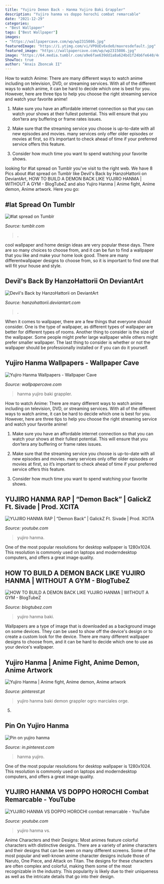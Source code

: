 ```yaml
---
title: "Yujiro Demon Back - Hanma Yujiro Baki Grappler"
description: "Yujiro hanma vs doppo horochi combat remarcable"
date: "2021-12-29"
categories:
- "Best Wallpaper"
tags: ["Best Wallpaper"]
images:
- "https://wallpapercave.com/wp/wp2315086.jpg"
featuredImage: "https://i.ytimg.com/vi/VP0UEv6xde0/maxresdefault.jpg"
featured_image: "https://wallpapercave.com/wp/wp2315086.jpg"
image: "https://64.media.tumblr.com/a9e6fae639dd1a8a624bd1f24b6fe640/4d0770640c86d98f-79/s1280x1920/b38bcd3978f91483ed2b4fb3b1249e100e1a2fb6.jpg"
ShowToc: true
author: "Anais Zboncak II"
---
```



How to watch Anime: There are many different ways to watch anime including on television, DVD, or streaming services.
With all of the different ways to watch anime, it can be hard to decide which one is best for you. However, here are three tips to help you choose the right streaming service and watch your favorite anime!
1. Make sure you have an affordable internet connection so that you can watch your shows at their fullest potential. This will ensure that you don’tera any buffering or frame rates issues.

2. Make sure that the streaming service you choose is up-to-date with all new episodes and movies. many services only offer older episodes or movies at first, so it’s important to check ahead of time if your preferred service offers this feature.

3. Consider how much time you want to spend watching your favorite shows.

	

		
looking for #lat spread on Tumblr you've visit to the right web. We have 8 Pics about #lat spread on Tumblr like Devil&#039;s Back by HanzoHattorii on DeviantArt, HOW TO BUILD A DEMON BACK LIKE YUJIRO HANMA | WITHOUT A GYM - BlogTubeZ and also Yujiro Hanma | Anime fight, Anime demon, Anime artwork. Here you go:
		
    
## #lat Spread On Tumblr

<img loading=lazy src="https://64.media.tumblr.com/a9e6fae639dd1a8a624bd1f24b6fe640/4d0770640c86d98f-79/s1280x1920/b38bcd3978f91483ed2b4fb3b1249e100e1a2fb6.jpg" onerror="this.onerror=null;this.src='https://tse3.mm.bing.net/th?id=OIP.2evrE9vhbucbGMrGR6sWhQHaHa&amp;pid=15.1';" alt="#lat spread on Tumblr">

_Source: tumblr.com_

>. 

	

cool wallpaper and home design ideas are very popular these days. There are so many choices to choose from, and it can be fun to find a wallpaper that you like and make your home look good. There are many differentwallpaper designs to choose from, so it is important to find one that will fit your house and style.

    
## Devil&#039;s Back By HanzoHattorii On DeviantArt

<img loading=lazy src="https://img00.deviantart.net/190e/i/2014/257/3/e/devil_s_back_by_hanzohattorii-d7z1h18.png" onerror="this.onerror=null;this.src='https://tse4.mm.bing.net/th?id=OIP.bpzUev4-w03VE-26ppQcNQHaFd&amp;pid=15.1';" alt="Devil&#039;s Back by HanzoHattorii on DeviantArt">

_Source: hanzohattorii.deviantart.com_

>. 

	

When it comes to wallpaper, there are a few things that everyone should consider. One is the type of wallpaper, as different types of wallpaper are better for different types of rooms. Another thing to consider is the size of the wallpaper. Some people might prefer large wallpaper while others might prefer smaller wallpaper. The last thing to consider is whether or not the wallpaper should be professionally installed or if you can do it yourself.

    
## Yujiro Hanma Wallpapers - Wallpaper Cave

<img loading=lazy src="https://wallpapercave.com/wp/wp2315086.jpg" onerror="this.onerror=null;this.src='https://tse3.mm.bing.net/th?id=OIP.kHDws5YaJrPSkt9TqJUIoQHaK6&amp;pid=15.1';" alt="Yujiro Hanma Wallpapers - Wallpaper Cave">

_Source: wallpapercave.com_

>hanma yujiro baki grappler. 

	

How to watch Anime: There are many different ways to watch anime including on television, DVD, or streaming services.
With all of the different ways to watch anime, it can be hard to decide which one is best for you. However, here are three tips to help you choose the right streaming service and watch your favorite anime!
1. Make sure you have an affordable internet connection so that you can watch your shows at their fullest potential. This will ensure that you don’tera any buffering or frame rates issues.

2. Make sure that the streaming service you choose is up-to-date with all new episodes and movies. many services only offer older episodes or movies at first, so it’s important to check ahead of time if your preferred service offers this feature.

3. Consider how much time you want to spend watching your favorite shows.

    
## YUJIRO HANMA RAP | “Demon Back” | GalickZ Ft. Sivade | Prod. XCITA

<img loading=lazy src="https://i.ytimg.com/vi/2sJ2I1NUlfU/maxresdefault.jpg" onerror="this.onerror=null;this.src='https://tse3.mm.bing.net/th?id=OIP.gzAMCS8l1GgEwp2lDGcOwQHaEK&amp;pid=15.1';" alt="YUJIRO HANMA RAP | “Demon Back” | GalickZ Ft. Sivade | Prod. XCITA">

_Source: youtube.com_

>yujiro hanma. 

	

One of the most popular resolutions for desktop wallpaper is 1280x1024. This resolution is commonly used on laptops and moderndesktop computers, and offers a great image quality.

    
## HOW TO BUILD A DEMON BACK LIKE YUJIRO HANMA | WITHOUT A GYM - BlogTubeZ

<img loading=lazy src="https://i.ytimg.com/vi/VP0UEv6xde0/maxresdefault.jpg" onerror="this.onerror=null;this.src='https://tse2.mm.bing.net/th?id=OIP.XSsYHSqpbdC_GXss-TvZaAHaEK&amp;pid=15.1';" alt="HOW TO BUILD A DEMON BACK LIKE YUJIRO HANMA | WITHOUT A GYM - BlogTubeZ">

_Source: blogtubez.com_

>yujiro hanma baki. 

	

Wallpapers are a type of image that is downloaded as a background image on some devices. They can be used to show off the device's design or to create a custom look for the device. There are many different wallpaper designs to choose from, and it can be hard to decide which one to use as your device's wallpaper.

    
## Yujiro Hanma | Anime Fight, Anime Demon, Anime Artwork

<img loading=lazy src="https://i.pinimg.com/736x/a9/92/64/a992643e375fc8c9d3bd6652ba5bd180.jpg" onerror="this.onerror=null;this.src='https://tse4.mm.bing.net/th?id=OIP.IlJ_8KM0Q862O6cpmS5y1wHaJQ&amp;pid=15.1';" alt="Yujiro Hanma | Anime fight, Anime demon, Anime artwork">

_Source: pinterest.pt_

>yujiro hanma baki demon grappler ogro marciales orge. 

	

5.

    
## Pin On Yujiro Hanma

<img loading=lazy src="https://i.pinimg.com/736x/0a/71/1a/0a711ad68084c027703162a93fa5e92d.jpg" onerror="this.onerror=null;this.src='https://tse3.mm.bing.net/th?id=OIP.aQRvCjH_HiqxoZew-vPboAHaFy&amp;pid=15.1';" alt="Pin on yujiro hanma">

_Source: in.pinterest.com_

>hanma yujiro. 

	

One of the most popular resolutions for desktop wallpaper is 1280x1024. This resolution is commonly used on laptops and moderndesktop computers, and offers a great image quality.

    
## YUJIRO HANMA VS DOPPO HOROCHI Combat Remarcable - YouTube

<img loading=lazy src="https://i.ytimg.com/vi/xRbmvdzHPrc/maxresdefault.jpg" onerror="this.onerror=null;this.src='https://tse1.mm.bing.net/th?id=OIP.KlCsfbnse9GcnFTKurJNDwHaEK&amp;pid=15.1';" alt="YUJIRO HANMA VS DOPPO HOROCHI combat remarcable - YouTube">

_Source: youtube.com_

>yujiro hanma vs. 

	

Anime Characters and their Designs: Most animes feature colorful characters with distinctive designs.
There are a variety of anime characters and their designs that can be seen on many different screens. Some of the most popular and well-known anime character designs include those of Naruto, One Piece, and Attack on Titan. The designs for these characters are often complex and colorful, making them some of the most recognizable in the industry. This popularity is likely due to their uniqueness as well as the intricate details that go into their design.


